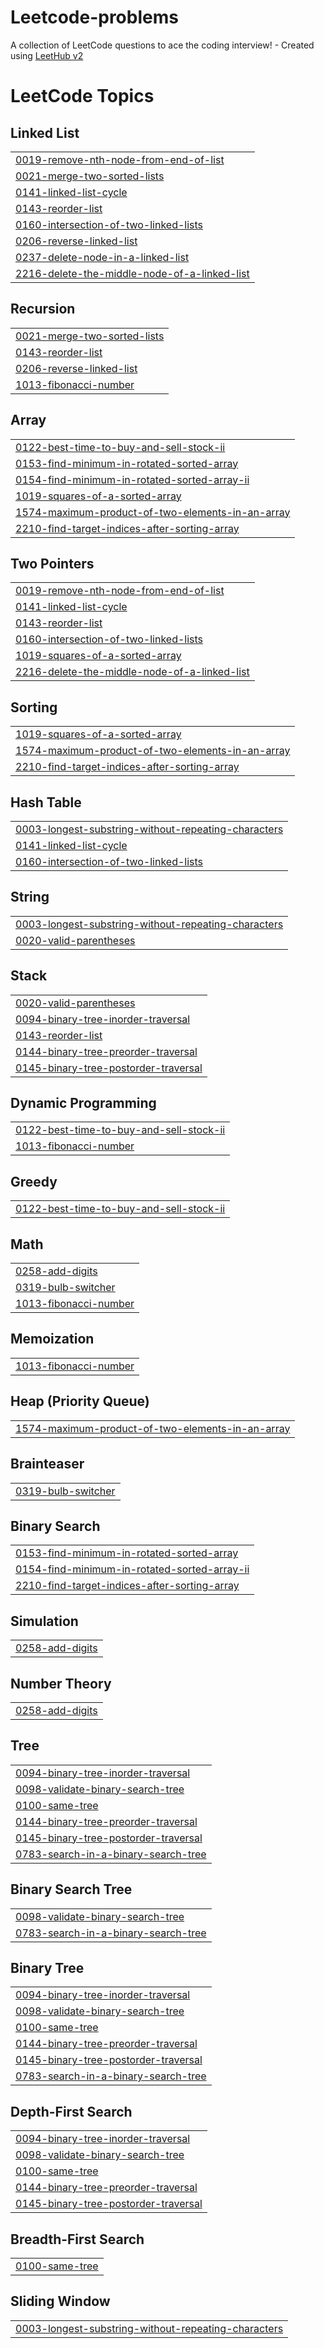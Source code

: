 # Leetcode-problems
A collection of LeetCode questions to ace the coding interview! - Created using [LeetHub v2](https://github.com/arunbhardwaj/LeetHub-2.0)

<!---LeetCode Topics Start-->
# LeetCode Topics
## Linked List
|  |
| ------- |
| [0019-remove-nth-node-from-end-of-list](https://github.com/Nakkkkkul0130/Leetcode-problems/tree/master/0019-remove-nth-node-from-end-of-list) |
| [0021-merge-two-sorted-lists](https://github.com/Nakkkkkul0130/Leetcode-problems/tree/master/0021-merge-two-sorted-lists) |
| [0141-linked-list-cycle](https://github.com/Nakkkkkul0130/Leetcode-problems/tree/master/0141-linked-list-cycle) |
| [0143-reorder-list](https://github.com/Nakkkkkul0130/Leetcode-problems/tree/master/0143-reorder-list) |
| [0160-intersection-of-two-linked-lists](https://github.com/Nakkkkkul0130/Leetcode-problems/tree/master/0160-intersection-of-two-linked-lists) |
| [0206-reverse-linked-list](https://github.com/Nakkkkkul0130/Leetcode-problems/tree/master/0206-reverse-linked-list) |
| [0237-delete-node-in-a-linked-list](https://github.com/Nakkkkkul0130/Leetcode-problems/tree/master/0237-delete-node-in-a-linked-list) |
| [2216-delete-the-middle-node-of-a-linked-list](https://github.com/Nakkkkkul0130/Leetcode-problems/tree/master/2216-delete-the-middle-node-of-a-linked-list) |
## Recursion
|  |
| ------- |
| [0021-merge-two-sorted-lists](https://github.com/Nakkkkkul0130/Leetcode-problems/tree/master/0021-merge-two-sorted-lists) |
| [0143-reorder-list](https://github.com/Nakkkkkul0130/Leetcode-problems/tree/master/0143-reorder-list) |
| [0206-reverse-linked-list](https://github.com/Nakkkkkul0130/Leetcode-problems/tree/master/0206-reverse-linked-list) |
| [1013-fibonacci-number](https://github.com/Nakkkkkul0130/Leetcode-problems/tree/master/1013-fibonacci-number) |
## Array
|  |
| ------- |
| [0122-best-time-to-buy-and-sell-stock-ii](https://github.com/Nakkkkkul0130/Leetcode-problems/tree/master/0122-best-time-to-buy-and-sell-stock-ii) |
| [0153-find-minimum-in-rotated-sorted-array](https://github.com/Nakkkkkul0130/Leetcode-problems/tree/master/0153-find-minimum-in-rotated-sorted-array) |
| [0154-find-minimum-in-rotated-sorted-array-ii](https://github.com/Nakkkkkul0130/Leetcode-problems/tree/master/0154-find-minimum-in-rotated-sorted-array-ii) |
| [1019-squares-of-a-sorted-array](https://github.com/Nakkkkkul0130/Leetcode-problems/tree/master/1019-squares-of-a-sorted-array) |
| [1574-maximum-product-of-two-elements-in-an-array](https://github.com/Nakkkkkul0130/Leetcode-problems/tree/master/1574-maximum-product-of-two-elements-in-an-array) |
| [2210-find-target-indices-after-sorting-array](https://github.com/Nakkkkkul0130/Leetcode-problems/tree/master/2210-find-target-indices-after-sorting-array) |
## Two Pointers
|  |
| ------- |
| [0019-remove-nth-node-from-end-of-list](https://github.com/Nakkkkkul0130/Leetcode-problems/tree/master/0019-remove-nth-node-from-end-of-list) |
| [0141-linked-list-cycle](https://github.com/Nakkkkkul0130/Leetcode-problems/tree/master/0141-linked-list-cycle) |
| [0143-reorder-list](https://github.com/Nakkkkkul0130/Leetcode-problems/tree/master/0143-reorder-list) |
| [0160-intersection-of-two-linked-lists](https://github.com/Nakkkkkul0130/Leetcode-problems/tree/master/0160-intersection-of-two-linked-lists) |
| [1019-squares-of-a-sorted-array](https://github.com/Nakkkkkul0130/Leetcode-problems/tree/master/1019-squares-of-a-sorted-array) |
| [2216-delete-the-middle-node-of-a-linked-list](https://github.com/Nakkkkkul0130/Leetcode-problems/tree/master/2216-delete-the-middle-node-of-a-linked-list) |
## Sorting
|  |
| ------- |
| [1019-squares-of-a-sorted-array](https://github.com/Nakkkkkul0130/Leetcode-problems/tree/master/1019-squares-of-a-sorted-array) |
| [1574-maximum-product-of-two-elements-in-an-array](https://github.com/Nakkkkkul0130/Leetcode-problems/tree/master/1574-maximum-product-of-two-elements-in-an-array) |
| [2210-find-target-indices-after-sorting-array](https://github.com/Nakkkkkul0130/Leetcode-problems/tree/master/2210-find-target-indices-after-sorting-array) |
## Hash Table
|  |
| ------- |
| [0003-longest-substring-without-repeating-characters](https://github.com/Nakkkkkul0130/Leetcode-problems/tree/master/0003-longest-substring-without-repeating-characters) |
| [0141-linked-list-cycle](https://github.com/Nakkkkkul0130/Leetcode-problems/tree/master/0141-linked-list-cycle) |
| [0160-intersection-of-two-linked-lists](https://github.com/Nakkkkkul0130/Leetcode-problems/tree/master/0160-intersection-of-two-linked-lists) |
## String
|  |
| ------- |
| [0003-longest-substring-without-repeating-characters](https://github.com/Nakkkkkul0130/Leetcode-problems/tree/master/0003-longest-substring-without-repeating-characters) |
| [0020-valid-parentheses](https://github.com/Nakkkkkul0130/Leetcode-problems/tree/master/0020-valid-parentheses) |
## Stack
|  |
| ------- |
| [0020-valid-parentheses](https://github.com/Nakkkkkul0130/Leetcode-problems/tree/master/0020-valid-parentheses) |
| [0094-binary-tree-inorder-traversal](https://github.com/Nakkkkkul0130/Leetcode-problems/tree/master/0094-binary-tree-inorder-traversal) |
| [0143-reorder-list](https://github.com/Nakkkkkul0130/Leetcode-problems/tree/master/0143-reorder-list) |
| [0144-binary-tree-preorder-traversal](https://github.com/Nakkkkkul0130/Leetcode-problems/tree/master/0144-binary-tree-preorder-traversal) |
| [0145-binary-tree-postorder-traversal](https://github.com/Nakkkkkul0130/Leetcode-problems/tree/master/0145-binary-tree-postorder-traversal) |
## Dynamic Programming
|  |
| ------- |
| [0122-best-time-to-buy-and-sell-stock-ii](https://github.com/Nakkkkkul0130/Leetcode-problems/tree/master/0122-best-time-to-buy-and-sell-stock-ii) |
| [1013-fibonacci-number](https://github.com/Nakkkkkul0130/Leetcode-problems/tree/master/1013-fibonacci-number) |
## Greedy
|  |
| ------- |
| [0122-best-time-to-buy-and-sell-stock-ii](https://github.com/Nakkkkkul0130/Leetcode-problems/tree/master/0122-best-time-to-buy-and-sell-stock-ii) |
## Math
|  |
| ------- |
| [0258-add-digits](https://github.com/Nakkkkkul0130/Leetcode-problems/tree/master/0258-add-digits) |
| [0319-bulb-switcher](https://github.com/Nakkkkkul0130/Leetcode-problems/tree/master/0319-bulb-switcher) |
| [1013-fibonacci-number](https://github.com/Nakkkkkul0130/Leetcode-problems/tree/master/1013-fibonacci-number) |
## Memoization
|  |
| ------- |
| [1013-fibonacci-number](https://github.com/Nakkkkkul0130/Leetcode-problems/tree/master/1013-fibonacci-number) |
## Heap (Priority Queue)
|  |
| ------- |
| [1574-maximum-product-of-two-elements-in-an-array](https://github.com/Nakkkkkul0130/Leetcode-problems/tree/master/1574-maximum-product-of-two-elements-in-an-array) |
## Brainteaser
|  |
| ------- |
| [0319-bulb-switcher](https://github.com/Nakkkkkul0130/Leetcode-problems/tree/master/0319-bulb-switcher) |
## Binary Search
|  |
| ------- |
| [0153-find-minimum-in-rotated-sorted-array](https://github.com/Nakkkkkul0130/Leetcode-problems/tree/master/0153-find-minimum-in-rotated-sorted-array) |
| [0154-find-minimum-in-rotated-sorted-array-ii](https://github.com/Nakkkkkul0130/Leetcode-problems/tree/master/0154-find-minimum-in-rotated-sorted-array-ii) |
| [2210-find-target-indices-after-sorting-array](https://github.com/Nakkkkkul0130/Leetcode-problems/tree/master/2210-find-target-indices-after-sorting-array) |
## Simulation
|  |
| ------- |
| [0258-add-digits](https://github.com/Nakkkkkul0130/Leetcode-problems/tree/master/0258-add-digits) |
## Number Theory
|  |
| ------- |
| [0258-add-digits](https://github.com/Nakkkkkul0130/Leetcode-problems/tree/master/0258-add-digits) |
## Tree
|  |
| ------- |
| [0094-binary-tree-inorder-traversal](https://github.com/Nakkkkkul0130/Leetcode-problems/tree/master/0094-binary-tree-inorder-traversal) |
| [0098-validate-binary-search-tree](https://github.com/Nakkkkkul0130/Leetcode-problems/tree/master/0098-validate-binary-search-tree) |
| [0100-same-tree](https://github.com/Nakkkkkul0130/Leetcode-problems/tree/master/0100-same-tree) |
| [0144-binary-tree-preorder-traversal](https://github.com/Nakkkkkul0130/Leetcode-problems/tree/master/0144-binary-tree-preorder-traversal) |
| [0145-binary-tree-postorder-traversal](https://github.com/Nakkkkkul0130/Leetcode-problems/tree/master/0145-binary-tree-postorder-traversal) |
| [0783-search-in-a-binary-search-tree](https://github.com/Nakkkkkul0130/Leetcode-problems/tree/master/0783-search-in-a-binary-search-tree) |
## Binary Search Tree
|  |
| ------- |
| [0098-validate-binary-search-tree](https://github.com/Nakkkkkul0130/Leetcode-problems/tree/master/0098-validate-binary-search-tree) |
| [0783-search-in-a-binary-search-tree](https://github.com/Nakkkkkul0130/Leetcode-problems/tree/master/0783-search-in-a-binary-search-tree) |
## Binary Tree
|  |
| ------- |
| [0094-binary-tree-inorder-traversal](https://github.com/Nakkkkkul0130/Leetcode-problems/tree/master/0094-binary-tree-inorder-traversal) |
| [0098-validate-binary-search-tree](https://github.com/Nakkkkkul0130/Leetcode-problems/tree/master/0098-validate-binary-search-tree) |
| [0100-same-tree](https://github.com/Nakkkkkul0130/Leetcode-problems/tree/master/0100-same-tree) |
| [0144-binary-tree-preorder-traversal](https://github.com/Nakkkkkul0130/Leetcode-problems/tree/master/0144-binary-tree-preorder-traversal) |
| [0145-binary-tree-postorder-traversal](https://github.com/Nakkkkkul0130/Leetcode-problems/tree/master/0145-binary-tree-postorder-traversal) |
| [0783-search-in-a-binary-search-tree](https://github.com/Nakkkkkul0130/Leetcode-problems/tree/master/0783-search-in-a-binary-search-tree) |
## Depth-First Search
|  |
| ------- |
| [0094-binary-tree-inorder-traversal](https://github.com/Nakkkkkul0130/Leetcode-problems/tree/master/0094-binary-tree-inorder-traversal) |
| [0098-validate-binary-search-tree](https://github.com/Nakkkkkul0130/Leetcode-problems/tree/master/0098-validate-binary-search-tree) |
| [0100-same-tree](https://github.com/Nakkkkkul0130/Leetcode-problems/tree/master/0100-same-tree) |
| [0144-binary-tree-preorder-traversal](https://github.com/Nakkkkkul0130/Leetcode-problems/tree/master/0144-binary-tree-preorder-traversal) |
| [0145-binary-tree-postorder-traversal](https://github.com/Nakkkkkul0130/Leetcode-problems/tree/master/0145-binary-tree-postorder-traversal) |
## Breadth-First Search
|  |
| ------- |
| [0100-same-tree](https://github.com/Nakkkkkul0130/Leetcode-problems/tree/master/0100-same-tree) |
## Sliding Window
|  |
| ------- |
| [0003-longest-substring-without-repeating-characters](https://github.com/Nakkkkkul0130/Leetcode-problems/tree/master/0003-longest-substring-without-repeating-characters) |
<!---LeetCode Topics End-->